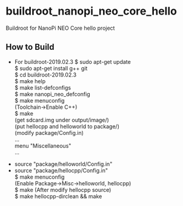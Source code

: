 # buildroot_nanopi_neo_core_hello
Buildroot for NanoPi NEO Core hello project

## How to Build  
* For buildroot-2019.02.3 
$ sudo apt-get update  
$ sudo apt-get install g++ git  
$ cd buildroot-2019.02.3    
$ make help  
$ make list-defconfigs    
$ make nanopi_neo_defconfig  
$ make menuconfig  
(Toolchain->Enable C++)  
$ make  
(get sdcard.img under output/image/)  
(put hellocpp and helloworld to package/)  
(modify package/Config.in)  
...  
menu "Miscellaneous"  
...  
+	source "package/helloworld/Config.in"  
+	source "package/hellocpp/Config.in"  
$ make menuconfig  
(Enable Package->Misc->helloworld, hellocpp)  
$ make
(After modify hellocpp source)  
$ make hellocpp-dirclean && make  
